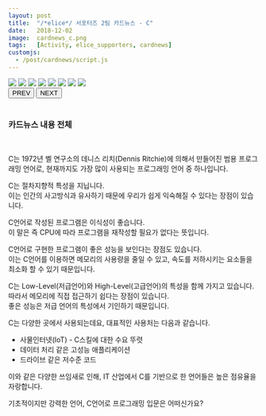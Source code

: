 ```yaml
---
layout: post
title:  "/*elice*/ 서포터즈 2팀 카드뉴스 - C"
date:   2018-12-02
image:  cardnews_c.png
tags:   [Activity, elice_supporters, cardnews]
customjs:
  - /post/cardnews/script.js
---
```



<link href="cardnews/styles.css" rel="stylesheet">

<div class="container">
<div class="album">
<div class="images">
<img src="/images/cardnews/c0.png">
<img src="/images/cardnews/c1.png">
<img src="/images/cardnews/c2.png">
<img src="/images/cardnews/c3.png">
<img src="/images/cardnews/c4.png">
<img src="/images/cardnews/c5.png">
<img src="/images/cardnews/c6.png">
<img src="/images/cardnews/c7.png">
</div>
</div>
<button class="prev">PREV</button>
<button class="next">NEXT</button>  
</div>
<script>
let num_img = document.images.length;
</script>
<script src="cardnews/script.js"></script>


<br>

### 카드뉴스 내용 전체

<br>

C는 1972년 벨 연구소의 데니스 리치(Dennis Ritchie)에 의해서 만들어진 범용 프로그래밍 언어로, 현재까지도 가장 많이 사용되는 프로그래밍 언어 중 하나입니다.  
  
C는 절차지향적 특성을 지닙니다.  
이는 인간의 사고방식과 유사하기 때문에 우리가 쉽게 익숙해질 수 있다는 장점이 있습니다.  
  
C언어로 작성된 프로그램은 이식성이 좋습니다.  
이 말은 즉 CPU에 따라 프로그램을 재작성할 필요가 없다는 뜻입니다.  
  
C언어로 구현한 프로그램이 좋은 성능을 보인다는 장점도 있습니다.  
이는 C언어를 이용하면 메모리의 사용량을 줄일 수 있고, 속도를 저하시키는 요소들을 최소화 할 수 있기 때문입니다.  
  
C는 Low-Level(저급언어)와 High-Level(고급언어)의 특성을 함께 가지고 있습니다.  
따라서 메모리에 직접 접근하기 쉽다는 장점이 있습니다.  
좋은 성능은 저급 언어의 특성에서 기인하기 때문입니다.  
  
C는 다양한 곳에서 사용되는데요, 대표적인 사용처는 다음과 같습니다.  
- 사물인터넷(IoT) - C스킬에 대한 수요 뚜렷
- 데이터 처리 같은 고성능 애플리케이션
- 드라이브 같은 저수준 코드

이와 같은 다양한 쓰임새로 인해, IT 산업에서 C를 기반으로 한 언어들은 높은 점유율을 자랑합니다.  
  
기초적이지만 강력한 언어, C언어로 프로그래밍 입문은 어떠신가요?